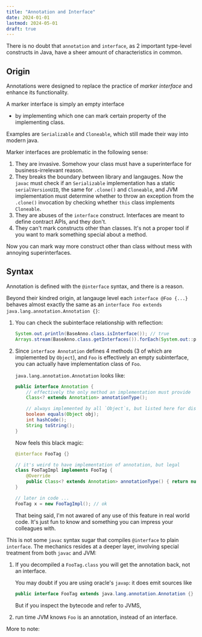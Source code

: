 ```yaml
---
title: "Annotation and Interface"
date: 2024-01-01
lastmod: 2024-05-01
draft: true
---
```


There is no doubt that `annotation` and `interface`, as 2 important type-level constructs in Java, have a sheer amount of characteristics in common.

## Origin

Annotations were designed to replace the practice of *marker interface* and enhance its functionality.

A marker interface is simply an empty interface 

- by implementing which one can mark certain property of the implementing class.

Examples are `Serializable` and `Cloneable`, which still made their way into modern java.

Marker interfaces are problematic in the following sense:
1. They are invasive. Somehow your class must have a superinterface for business-irrelevant reason.
2. They breaks the boundary between library and langauges. Now the `javac` must check if an `Serializable` implementation has a static `serialVersionUID`, the same for `.clone()` and `Cloneable`,
    and JVM implementation must determine whether to throw an exception from the `.clone()` invocation by checking whether `this` class implements `Cloneable`.
3. They are abuses of the `interface` construct. Interfaces are meant to define contract APIs, and they don't.
4. They can't mark constructs other than classes. It's not a proper tool if you want to mark something special about a method.


Now you can mark way more construct other than class without mess with annoying superinterfaces.

## Syntax

Annotation is defined with the `@interface` syntax, and there is a reason.

Beyond their kindred origin, at langauge level each `interface @Foo {...}` behaves almost exactly the same as an `interface Foo extends java.lang.annotation.Annotation {}`:

1. You can check the subinterface relationship with reflection:

    ```java
    System.out.println(BaseAnno.class.isInterface()); // true
    Arrays.stream(BaseAnno.class.getInterfaces()).forEach(System.out::println);  //interface java.lang.annotation.Annotation
    ```

2. Since `interface Annotation` defines 4 methods (3 of which are implemented by `Object`), and `Foo` is effectively an empty subinterface, you can actually have implementation class of `Foo`.

    `java.lang.annotation.Annotation` looks like:

    ```java
    public interface Annotation {
        // effectively the only method an implementation must provide
        Class<? extends Annotation> annotationType();

        // always implemented by all `Object`s, but listed here for distinct semantics requirement.
        boolean equals(Object obj);
        int hashCode();
        String toString();
    }
    ```

    Now feels this black magic:

    ```java
    @interface FooTag {}

    // it's weird to have implementation of annotation, but legal
    class FooTagImpl implements FooTag {
        @Override
        public Class<? extends Annotation> annotationType() { return null; }
    }

    // later in code ...
    FooTag x = new FooTagImpl(); // ok
    ```

    That being said, I'm not awared of any use of this feature in real world code.
    It's just fun to know and something you can impress your colleagues with.
 
This is not some `javac` syntax sugar that compiles `@interface` to plain `interface`.
The mechanics resides at a deeper layer, involving special treatment from both `javac` and JVM:
1. If you decompiled a `FooTag.class` you will get the annotation back, not an interface.

    You may doubt if you are using oracle's `javap`: it does emit sources like
    
    ```java
    public interface FooTag extends java.lang.annotation.Annotation {}
    ```

    But if you inspect the bytecode and refer to JVMS, 

2. run time JVM knows `Foo` is an annotation, instead of an interface.

More to note:
